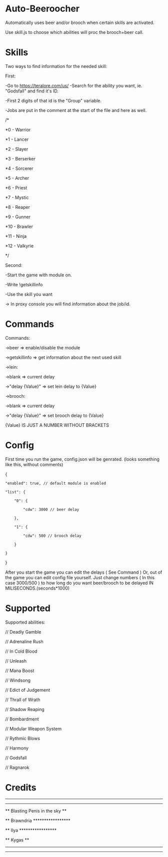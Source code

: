 # Auto-Beeroocher
Automatically uses beer and/or brooch when certain skills are activated.

Use skill.js to choose which abilities will proc the brooch+beer call.

# Skills

Two ways to find information for the needed skill:

First:

-Go to https://teralore.com/us/
-Search for the ability you want, ie. "Godsfall" and find it's ID.

-First 2 digits of that id is the "Group" variable.

-Jobs are put in the comment at the start of the file and here as well.


/*

*0  - Warrior

*1  - Lancer

*2  - Slayer

*3  - Berserker

*4  - Sorcerer

*5  - Archer

*6  - Priest

*7  - Mystic

*8  - Reaper

*9  - Gunner

*10 - Brawler

*11 - Ninja

*12 - Valkyrie

*/

Second:

-Start the game with module on.

-Write !getskillinfo

-Use the skill you want

-> In proxy console you will find information about the job/id.

# Commands

Commands:

->beer => enable/disable the module

->getskillinfo => get information about the next used skill

->lein:

  ->blank => current delay
  
  ->"delay {Value}" => set lein delay to {Value}
  
->brooch:

  ->blank => current delay
  
  ->"delay {Value}" => set brooch delay to {Value}
  

{Value} IS JUST A NUMBER WITHOUT BRACKETS

# Config

First time you run the game, config.json will be genrated.
(looks something like this, without comments)

{

    "enabled": true, // default module is enabled 
    
    "list": {
    
        "0": {
        
            "cdw": 3000 // beer delay
            
        },
        
        "1": {
        
            "cdw": 500 // brooch delay
            
        }
        
    }
    
}


After you start the game you can edit the delays ( See Command )
Or, out of the game you can edit config file yourself.
Just change numbers ( In this case 3000/500 ) to how long do you want beer/brooch to be delayed IN MILISECONDS.(seconds*1000)



# Supported

Supported abilities:

// Deadly Gamble

// Adrenaline Rush

// In Cold Blood

// Unleash

// Mana Boost

// Windsong

// Edict of Judgement

// Thrall of Wrath

// Shadow Reaping

// Bombardment

// Modular Weapon System

// Rythmic Blows

// Harmony

// Godsfall

// Ragnarok


# Credits

****************

*******************************

** Blasting Penis in the sky **

** Brawndria  *****************

** Ilya       *****************

** Kygas      **

****************

****************
